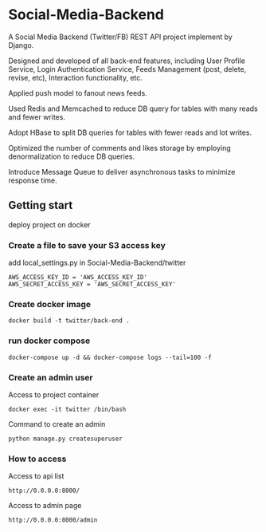 # Social-Media-Backend
A Social Media Backend (Twitter/FB) REST API project implement by Django.

Designed and developed of all back-end features, including User Profile Service, Login Authentication Service, Feeds Management (post, delete, revise, etc), Interaction functionality, etc.

Applied push model to fanout news feeds.

Used Redis and Memcached to reduce DB query for tables with many reads and fewer writes.

Adopt HBase to split DB queries for tables with fewer reads and lot writes.

Optimized the number of comments and likes storage by employing denormalization to reduce DB queries.

Introduce Message Queue to deliver asynchronous tasks to minimize response time.


## Getting start
deploy project on docker

### Create a file to save your S3 access key

add local_settings.py in Social-Media-Backend/twitter
```
AWS_ACCESS_KEY_ID = 'AWS_ACCESS_KEY_ID'
AWS_SECRET_ACCESS_KEY = 'AWS_SECRET_ACCESS_KEY'
```

### Create docker image

```
docker build -t twitter/back-end .
```

### run docker compose

```
docker-compose up -d && docker-compose logs --tail=100 -f
```

### Create an admin user

Access to project container
```
docker exec -it twitter /bin/bash
```

Command to create an admin
```
python manage.py createsuperuser
```

### How to access

Access to api list
```
http://0.0.0.0:8000/
```

Access to admin page
```
http://0.0.0.0:8000/admin
```


